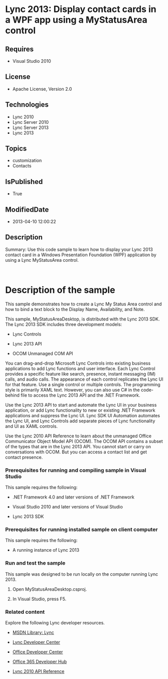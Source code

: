 # Lync 2013: Display contact cards in a WPF app using a MyStatusArea control
## Requires
* Visual Studio 2010
## License
* Apache License, Version 2.0
## Technologies
* Lync 2010
* Lync Server 2010
* Lync Server 2013
* Lync 2013
## Topics
* customization
* Contacts
## IsPublished
* True
## ModifiedDate
* 2013-04-10 12:00:22
## Description

<div id="header">Summary: Use this code sample to learn how to display your Lync 2013 contact card in a Windows Presentation Foundation (WPF) application by using a Lync MyStatusArea control.</div>
<div id="mainSection">
<div id="mainBody">
<div class="introduction">
<p>&nbsp;</p>
</div>
<h1 class="heading">Description of the sample</h1>
<div class="section" id="sectionSection0">
<p>This sample demonstrates how to create a Lync My Status Area control and how to bind a text block to the Display Name, Availability, and Note.</p>
<p>This sample, MyStatusAreaDesktop, is distributed with the Lync 2013 SDK. The Lync 2013 SDK includes three development models:</p>
<ul>
<li>
<p>Lync Controls</p>
</li><li>
<p>Lync 2013 API</p>
</li><li>
<p>OCOM Unmanaged COM API</p>
</li></ul>
<p>You can drag-and-drop Microsoft Lync Controls into existing business applications to add Lync functions and user interface. Each Lync Control provides a specific feature like search, presence, instant messaging (IM) calls, and audio calls. The appearance
 of each control replicates the Lync UI for that feature. Use a single control or multiple controls. The programming style is primarily XAML text. However, you can also use C# in the code-behind file to access the Lync 2013 API and the .NET Framework.</p>
<p>Use the Lync 2013 API to start and automate the Lync UI in your business application, or add Lync functionality to new or existing .NET Framework applications and suppress the Lync UI. Lync SDK UI Automation automates the Lync UI, and Lync Controls add separate
 pieces of Lync functionality and UI as XAML controls.</p>
<p>Use the Lync 2010 API Reference to learn about the unmanaged Office Communicator Object Model API (OCOM). The OCOM API contains a subset of the types that are in the Lync 2013 API. You cannot start or carry on conversations with OCOM. But you can access
 a contact list and get contact presence.</p>
<h3 class="subHeading">Prerequisites for running and compiling sample in Visual Studio</h3>
<div class="subsection">
<p>This sample requires the following:</p>
<ul>
<li>
<p>.NET Framework 4.0 and later versions of .NET Framework</p>
</li><li>
<p>Visual Studio 2010 and later versions of Visual Studio</p>
</li><li>
<p>Lync 2013 SDK</p>
</li></ul>
</div>
<h3 class="subHeading">Prerequisites for running installed sample on client computer</h3>
<div class="subsection">
<p>This sample requires the following:</p>
<ul>
<li>
<p>A running instance of Lync 2013</p>
</li></ul>
</div>
<h3 class="subHeading">Run and test the sample</h3>
<div class="subsection">
<p>This sample was designed to be run locally on the computer running Lync 2013.</p>
<ol>
<li>
<p>Open MyStatusAreaDesktop.csproj.</p>
</li><li>
<p>In Visual Studio, press F5.</p>
</li></ol>
</div>
<h3 class="subHeading">Related content</h3>
<div class="subsection">
<p>Explore the following Lync developer resources.</p>
<ul>
<li>
<p><a href="http://msdn.microsoft.com/en-us/library/gg455051.aspx" target="_blank">MSDN Library: Lync</a></p>
</li><li>
<p><a href="http://msdn.microsoft.com/en-us/lync/gg132942.aspx" target="_blank">Lync Developer Center</a></p>
</li><li>
<p><a href="http://msdn.microsoft.com/en-us/office/aa905340.aspx" target="_blank">Office Developer Center</a></p>
</li><li>
<p><a href="http://msdn.microsoft.com/en-us/office/hh506337.aspx" target="_blank">Office 365 Developer Hub</a></p>
</li><li>
<p><a href="http://gallery.technet.microsoft.com/Lync-2010-API-Reference-48d2c5c9" target="_blank">Lync 2010 API Reference</a></p>
</li></ul>
</div>
</div>
</div>
</div>
